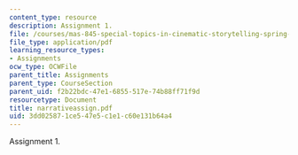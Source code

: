 ```yaml
---
content_type: resource
description: Assignment 1.
file: /courses/mas-845-special-topics-in-cinematic-storytelling-spring-2004/3dd025871ce547e5c1e1c60e131b64a4_narrativeassign.pdf
file_type: application/pdf
learning_resource_types:
- Assignments
ocw_type: OCWFile
parent_title: Assignments
parent_type: CourseSection
parent_uid: f2b22bdc-47e1-6855-517e-74b88ff71f9d
resourcetype: Document
title: narrativeassign.pdf
uid: 3dd02587-1ce5-47e5-c1e1-c60e131b64a4
---
```

Assignment 1.

